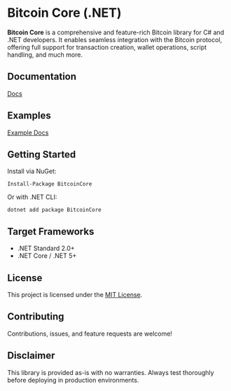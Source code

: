 # Bitcoin Core (.NET)

**Bitcoin Core** is a comprehensive and feature-rich Bitcoin library for C# and .NET developers. It enables seamless integration with the Bitcoin protocol, offering full support for transaction creation, wallet operations, script handling, and much more.

## Documentation
[Docs](Documentation.md)

## Examples
[Example Docs](examples.md)
## Getting Started

Install via NuGet:

```
Install-Package BitcoinCore
```

Or with .NET CLI:

```
dotnet add package BitcoinCore
```


## Target Frameworks

- .NET Standard 2.0+
- .NET Core / .NET 5+

## License

This project is licensed under the [MIT License](LICENSE).

## Contributing

Contributions, issues, and feature requests are welcome!

## Disclaimer

This library is provided as-is with no warranties. Always test thoroughly before deploying in production environments.
